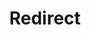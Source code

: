 ﻿---
layout: src/layouts/Redirect.astro
title: Redirect
redirect: https://octopus.com/docs/octopus-rest-api/cli/octopus-project-group-list
pubDate:  2023-01-01
navSearch: false
navSitemap: false
navMenu: false
---
